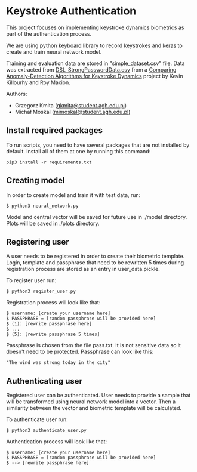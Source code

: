 # Keystroke Authentication

This project focuses on implementing keystroke dynamics biometrics as part of the authentication process.

We are using python [keyboard](https://pypi.org/project/keyboard/) library to record keystrokes and 
[keras](https://keras.io/) to create and train neural network model.

Training and evaluation data are stored in "simple_dataset.csv" file. Data was extracted from
[DSL_StrongPasswordData.csv](https://www.cs.cmu.edu/~keystroke/DSL-StrongPasswordData.csv) from a
[Comparing Anomaly-Detection Algorithms for Keystroke Dynamics](https://www.cs.cmu.edu/~maxion/pubs/KillourhyMaxion09.pdf)
project by Kevin Killourhy and Roy Maxion.

Authors: 
- Grzegorz Kmita (gkmita@student.agh.edu.pl)
- Michał Moskal (mimoskal@student.agh.edu.pl)

## Install required packages

To run scripts, you need to have several packages that are not installed by default.
Install all of them at one by running this command:

```
pip3 install -r requirements.txt
```


## Creating model

In order to create model and train it with test data, run:

```
$ python3 neural_network.py
```

Model and central vector will be saved for future use in ./model directory.
Plots will be saved in ./plots directory.

## Registering user

A user needs to be registered in order to create their biometric template. Login, template and passphrase that need to be
rewritten 5 times during registration process are stored as an entry in user_data.pickle.

To register user run:

```
$ python3 register_user.py
```

Registration process will look like that:

```
$ username: [create your username here]
$ PASSPHRASE = [random passphrase will be provided here]
$ (1): [rewrite passphrase here]
$ ...
$ (5): [rewrite passphrase 5 times]
```

Passphrase is chosen from the file pass.txt. It is not sensitive data so it doesn't need to be protected.
Passphrase can look like this:
```
"The wind was strong today in the city"
```


## Authenticating user

Registered user can be authenticated. User needs to provide a sample that will
be transformed using neural network model into a vector. Then a similarity between 
the vector and biometric template will be calculated.

To authenticate user run:

```
$ python3 authenticate_user.py
```

Authentication process will look like that:

```
$ username: [create your username here]
$ PASSPHRASE = [random passphrase will be provided here]
$ --> [rewrite passphrase here]
```